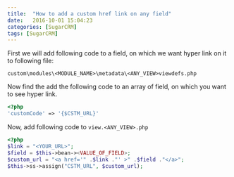 ```yaml
---
title:  "How to add a custom href link on any field"
date:   2016-10-01 15:04:23
categories: [SugarCRM]
tags: [SugarCRM]
---
```


First we will add following code to a field, on which we want hyper link on it to following file:

`custom\modules\<MODULE_NAME>\metadata\<ANY_VIEW>viewdefs.php`

Now find the add the following code to an array of field, on which you want to see hyper link.

```php
<?php
'customCode' => '{$CSTM_URL}'
```

Now, add following code to `view.<ANY_VIEW>.php`

```php
<?php
$link = "<YOUR_URL>";
$field = $this->bean-><VALUE_OF_FIELD>;
$custom_url = "<a href='" .$link ."' >" .$field ."</a>";
$this->ss->assign("CSTM_URL", $custom_url);
```

[jekyll]:      http://jekyllrb.com
[jekyll-gh]:   https://github.com/jekyll/jekyll
[jekyll-help]: https://github.com/jekyll/jekyll-help

